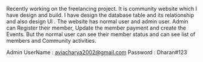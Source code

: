 Recently working on the freelancing project. It is community website which I have design and build. 
I have design the database table and its relationship and also design UI . The website has normal user and admin user.
Admin can Register their member, Update the member payment and create the Events. But the normal user can see their member status 
and can see list of members and Community activities.

Admin UserName : aviacharya2002@gmail.com
Password : Dharan#123
